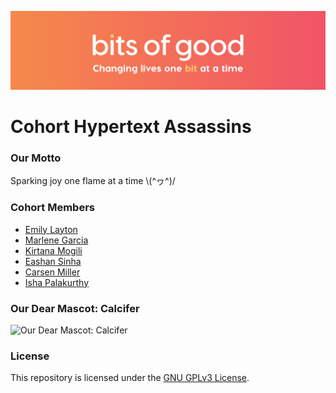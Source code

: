 ![Bits of Good](assets/header.png)
# Cohort Hypertext Assassins

### Our Motto
Sparking joy one flame at a time \\(^ヮ^)/

### Cohort Members
* [Emily Layton](https://github.com/GTBitsOfGood/bootcamp/tree/fall-2020/hypertextAssassins-Emily)
* [Marlene Garcia](https://github.com/GTBitsOfGood/bootcamp/tree/fall-2020/hypertextAssassins-marlene)
* [Kirtana Mogili](https://github.com/GTBitsOfGood/bootcamp/tree/fall-2020/hypertextAssassins-kirtana)
* [Eashan Sinha](https://github.com/GTBitsOfGood/bootcamp/tree/fall-2020/hypertextAssassins-Eashan)
* [Carsen Miller]()
* [Isha Palakurthy](https://github.com/GTBitsOfGood/bootcamp/tree/fall-2020/hypertextAssassins-isha)

### Our Dear Mascot: Calcifer
![Our Dear Mascot: Calcifer](https://media.giphy.com/media/qKmWi9mfycx6E/giphy.gif)

### License

This repository is licensed under the [GNU GPLv3 License](/LICENSE.txt).


